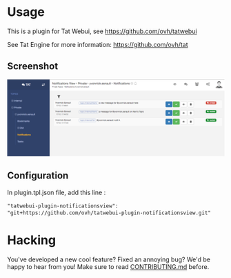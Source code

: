 # Usage

This is a plugin for Tat Webui, see https://github.com/ovh/tatwebui

See Tat Engine for more information: https://github.com/ovh/tat

## Screenshot

![Notifications View](https://raw.githubusercontent.com/ovh/tatwebui-plugin-notificationsview/master/screenshot.png)

## Configuration
In plugin.tpl.json file, add this line :

```
"tatwebui-plugin-notificationsview": "git+https://github.com/ovh/tatwebui-plugin-notificationsview.git"
```

# Hacking

You've developed a new cool feature? Fixed an annoying bug? We'd be happy
to hear from you! Make sure to read [CONTRIBUTING.md](./CONTRIBUTING.md) before.
